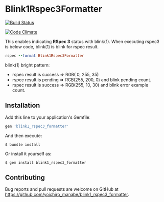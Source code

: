 # Blink1Rspec3Formatter

[![Build Status](https://travis-ci.org/yoichiro-manabe/blink1_rspec3_formatter.svg?branch=master)](https://travis-ci.org/yoichiro-manabe/blink1_rspec3_formatter)

[![Code Climate](https://codeclimate.com/github/yoichiro-manabe/blink1_rspec3_formatter/badges/gpa.svg)](https://codeclimate.com/github/yoichiro-manabe/blink1_rspec3_formatter)

This enables indicating **RSpec 3** status with blink(1). When executing rspec3 is below code, blink(1) is blink for rspec result.

```ruby
rspec --format Blink1Rspec3Formatter
```

blink(1) bright pattern:

* rspec result is success => RGB(  0, 255, 35)
* rspec result is pending => RGB(255, 200,  0) and blink pending count.
* rspec result is success => RGB(255,  10, 30) and blink error example count.

## Installation

Add this line to your application's Gemfile:

```ruby
gem 'blink1_rspec3_formatter'
```

And then execute:

    $ bundle install

Or install it yourself as:

    $ gem install blink1_rspec3_formatter

## Contributing

Bug reports and pull requests are welcome on GitHub at https://github.com/yoichiro_manabe/blink1_rspec3_formatter.

